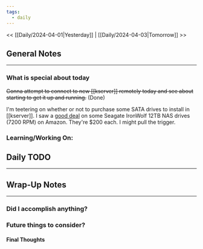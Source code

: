 ```yaml
---
tags:
  - daily
---
```

<< [[Daily/2024-04-01|Yesterday]] |  [[Daily/2024-04-03|Tomorrow]] >>

## General Notes
---
### What is special about today
~~Gonna attempt to connect to new [[kserver]] remotely today and see about starting to get it up and running.~~ (Done)

I'm teetering on whether or not to purchase some SATA drives to install in [[kserver]].  I saw a [good deal](https://www.amazon.com/Seagate-IronWolf-12TB-Internal-Drive/dp/B084ZTSMWF/ref=sr_1_3?crid=2L37WBIG1XTQS&dib=eyJ2IjoiMSJ9.YfXgQIwTbQX4QDBLStabxN3NB2at1MzWaiZ9EcVMCUIspD7LbQ0lgS8mxmx0LNlwlikxDW0dvt-Oo35zdAulo_Woswlb4r86rbCqCzmaWe_DOasZuIypRkrReYv0OKylmsJqlV49r0gJuExP7Kq454H8lVnd_GwZ-5CVyD3zUWSKcPldN33ORCRd0Re1MXBWRV1JWRE9bAq2D6mc5SHMEFcRTpnuuMXHFa8YIAqa_XA.L0Ilnt4IdDVZVP71VPmrAOVVW6-pRXtfs-tdKLA4FZc&dib_tag=se&keywords=ironwolf&qid=1712064065&sprefix=ironwolf%2Caps%2C94&sr=8-3&th=1) on some Seagate IronWolf 12TB NAS drives (7200 RPM) on Amazon.  They're $200 each.  I might pull the trigger. 


### Learning/Working On:



## Daily TODO
---




## Wrap-Up Notes
---
### Did I accomplish anything?
### Future things to consider?
#### Final Thoughts

